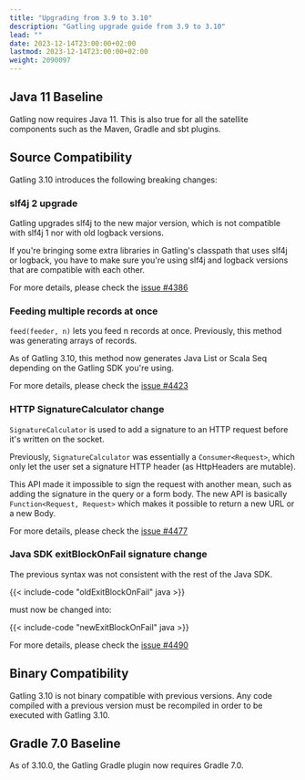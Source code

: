 ```yaml
---
title: "Upgrading from 3.9 to 3.10"
description: "Gatling upgrade guide from 3.9 to 3.10"
lead: ""
date: 2023-12-14T23:00:00+02:00
lastmod: 2023-12-14T23:00:00+02:00
weight: 2090097
---
```


## Java 11 Baseline

Gatling now requires Java 11.
This is also true for all the satellite components such as the Maven, Gradle and sbt plugins.

## Source Compatibility

Gatling 3.10 introduces the following breaking changes:

### slf4j 2 upgrade

Gatling upgrades slf4j to the new major version, which is not compatible with slf4j 1 nor with old logback versions.

If you're bringing some extra libraries in Gatling's classpath that uses slf4j or logback, you have to make sure you're using slf4j and logback versions that are compatible with each other.

For more details, please check the [issue #4386](https://github.com/gatling/gatling/issues/4386)

### Feeding multiple records at once

`feed(feeder, n)` lets you feed n records at once.
Previously, this method was generating arrays of records.

As of Gatling 3.10, this method now generates Java List or Scala Seq depending on the Gatling SDK you're using.

For more details, please check the [issue #4423](https://github.com/gatling/gatling/issues/4423)

### HTTP SignatureCalculator change

`SignatureCalculator` is used to add a signature to an HTTP request before it's written on the socket.

Previously, `SignatureCalculator` was essentially a `Consumer<Request>`, which only let the user set a signature HTTP header (as HttpHeaders are mutable).

This API made it impossible to sign the request with another mean, such as adding the signature in the query or a form body.
The new API is basically `Function<Request, Request>` which makes it possible to return a new URL or a new Body.

For more details, please check the [issue #4477](https://github.com/gatling/gatling/issues/4477)

### Java SDK exitBlockOnFail signature change

The previous syntax was not consistent with the rest of the Java SDK.

{{< include-code "oldExitBlockOnFail" java >}}

must now be changed into:

{{< include-code "newExitBlockOnFail" java >}}

For more details, please check the [issue #4490](https://github.com/gatling/gatling/issues/4490)

## Binary Compatibility

Gatling 3.10 is not binary compatible with previous versions.
Any code compiled with a previous version must be recompiled in order to be executed with Gatling 3.10.

## Gradle 7.0 Baseline

As of 3.10.0, the Gatling Gradle plugin now requires Gradle 7.0.
